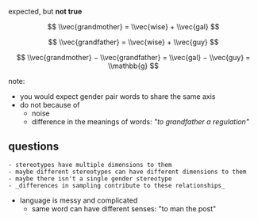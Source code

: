 expected, but **not true**

$$
\\vec{grandmother} = \\vec{wise} + \\vec{gal}
$$

$$
\\vec{grandfather} = \\vec{wise} + \\vec{guy}
$$

$$
\\vec{grandmother} − \\vec{grandfather} = \\vec{gal} − \\vec{guy} = \\mathbb{g}
$$

note:
- you would expect gender pair words to share the same axis
- do not because of
    - noise
    - difference in the meanings of words: _"to grandfather a regulation"_

## questions
    - stereotypes have multiple dimensions to them
    - maybe different stereotypes can have different dimensions to them
    - maybe there isn't a single gender stereotype
    - _differences in sampling contribute to these relationships_
- language is messy and complicated
    - same word can have different senses: "to man the post"
